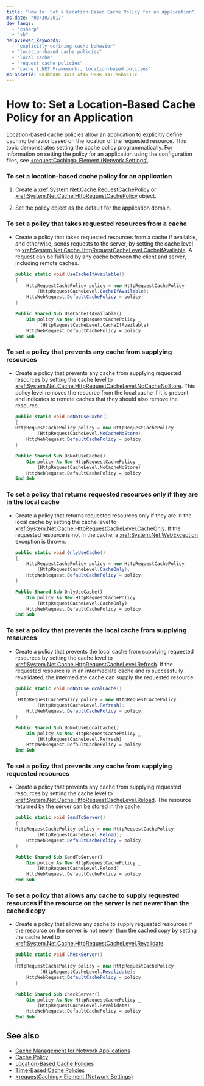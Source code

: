```yaml
---
title: "How to: Set a Location-Based Cache Policy for an Application"
ms.date: "03/30/2017"
dev_langs: 
  - "csharp"
  - "vb"
helpviewer_keywords: 
  - "explicitly defining cache behavior"
  - "location-based cache policies"
  - "local cache"
  - "request cache policies"
  - "cache [.NET Framework], location-based policies"
ms.assetid: 683bb88e-3411-4f46-9686-3411b6ba511c
---
```

# How to: Set a Location-Based Cache Policy for an Application
Location-based cache policies allow an application to explicitly define caching behavior based on the location of the requested resource. This topic demonstrates setting the cache policy programmatically. For information on setting the policy for an application using the configuration files, see [\<requestCaching> Element (Network Settings)](../configure-apps/file-schema/network/requestcaching-element-network-settings.md).  
  
### To set a location-based cache policy for an application  
  
1. Create a <xref:System.Net.Cache.RequestCachePolicy> or <xref:System.Net.Cache.HttpRequestCachePolicy> object.  
  
2. Set the policy object as the default for the application domain.  
  
### To set a policy that takes requested resources from a cache  
  
- Create a policy that takes requested resources from a cache if available, and otherwise, sends requests to the server, by setting the cache level to <xref:System.Net.Cache.HttpRequestCacheLevel.CacheIfAvailable>. A request can be fulfilled by any cache between the client and server, including remote caches.  
  
    ```csharp  
    public static void UseCacheIfAvailable()  
    {  
        HttpRequestCachePolicy policy = new HttpRequestCachePolicy  
            (HttpRequestCacheLevel.CacheIfAvailable);  
        HttpWebRequest.DefaultCachePolicy = policy;  
    }  
    ```  
  
    ```vb  
    Public Shared Sub UseCacheIfAvailable()  
        Dim policy As New HttpRequestCachePolicy _  
             (HttpRequestCacheLevel.CacheIfAvailable)  
        HttpWebRequest.DefaultCachePolicy = policy  
    End Sub  
    ```  
  
### To set a policy that prevents any cache from supplying resources  
  
- Create a policy that prevents any cache from supplying requested resources by setting the cache level to <xref:System.Net.Cache.HttpRequestCacheLevel.NoCacheNoStore>. This policy level removes the resource from the local cache if it is present and indicates to remote caches that they should also remove the resource.  
  
    ```csharp  
    public static void DoNotUseCache()  
    {  
    HttpRequestCachePolicy policy = new HttpRequestCachePolicy
            (HttpRequestCacheLevel.NoCacheNoStore);  
        HttpWebRequest.DefaultCachePolicy = policy;  
    }  
    ```  
  
    ```vb  
    Public Shared Sub DoNotUseCache()  
        Dim policy As New HttpRequestCachePolicy _  
            (HttpRequestCacheLevel.NoCacheNoStore)  
        HttpWebRequest.DefaultCachePolicy = policy  
    End Sub  
    ```  
  
### To set a policy that returns requested resources only if they are in the local cache  
  
- Create a policy that returns requested resources only if they are in the local cache by setting the cache level to <xref:System.Net.Cache.HttpRequestCacheLevel.CacheOnly>. If the requested resource is not in the cache, a <xref:System.Net.WebException> exception is thrown.  
  
    ```csharp  
    public static void OnlyUseCache()  
    {  
        HttpRequestCachePolicy policy = new HttpRequestCachePolicy
            (HttpRequestCacheLevel.CacheOnly);  
        HttpWebRequest.DefaultCachePolicy = policy;  
    }  
    ```  
  
    ```vb  
    Public Shared Sub OnlyUseCache()  
        Dim policy As New HttpRequestCachePolicy _  
            (HttpRequestCacheLevel.CacheOnly)  
        HttpWebRequest.DefaultCachePolicy = policy  
    End Sub  
    ```  
  
### To set a policy that prevents the local cache from supplying resources  
  
- Create a policy that prevents the local cache from supplying requested resources by setting the cache level to <xref:System.Net.Cache.HttpRequestCacheLevel.Refresh>. If the requested resource is in an intermediate cache and is successfully revalidated, the intermediate cache can supply the requested resource.  
  
    ```csharp  
    public static void DoNotUseLocalCache()  
    {  
     HttpRequestCachePolicy policy = new HttpRequestCachePolicy
            (HttpRequestCacheLevel.Refresh);  
        HttpWebRequest.DefaultCachePolicy = policy;  
    }  
    ```  
  
    ```vb  
    Public Shared Sub DoNotUseLocalCache()  
        Dim policy As New HttpRequestCachePolicy _  
            (HttpRequestCacheLevel.Refresh)  
        HttpWebRequest.DefaultCachePolicy = policy  
    End Sub  
    ```  
  
### To set a policy that prevents any cache from supplying requested resources  
  
- Create a policy that prevents any cache from supplying requested resources by setting the cache level to <xref:System.Net.Cache.HttpRequestCacheLevel.Reload>. The resource returned by the server can be stored in the cache.  
  
    ```csharp  
    public static void SendToServer()  
    {  
    HttpRequestCachePolicy policy = new HttpRequestCachePolicy
            (HttpRequestCacheLevel.Reload);  
        HttpWebRequest.DefaultCachePolicy = policy;  
    }  
    ```  
  
    ```vb  
    Public Shared Sub SendToServer()  
        Dim policy As New HttpRequestCachePolicy _  
            (HttpRequestCacheLevel.Reload)  
        HttpWebRequest.DefaultCachePolicy = policy  
    End Sub  
    ```  
  
### To set a policy that allows any cache to supply requested resources if the resource on the server is not newer than the cached copy  
  
- Create a policy that allows any cache to supply requested resources if the resource on the server is not newer than the cached copy by setting the cache level to <xref:System.Net.Cache.HttpRequestCacheLevel.Revalidate>.  
  
    ```csharp  
    public static void CheckServer()  
    {  
    HttpRequestCachePolicy policy = new HttpRequestCachePolicy  
             (HttpRequestCacheLevel.Revalidate);  
        HttpWebRequest.DefaultCachePolicy = policy;  
    }  
    ```  
  
    ```vb  
    Public Shared Sub CheckServer()  
        Dim policy As New HttpRequestCachePolicy _  
            (HttpRequestCacheLevel.Revalidate)  
        HttpWebRequest.DefaultCachePolicy = policy  
    End Sub  
    ```  
  
## See also

- [Cache Management for Network Applications](cache-management-for-network-applications.md)
- [Cache Policy](cache-policy.md)
- [Location-Based Cache Policies](location-based-cache-policies.md)
- [Time-Based Cache Policies](time-based-cache-policies.md)
- [\<requestCaching> Element (Network Settings)](../configure-apps/file-schema/network/requestcaching-element-network-settings.md)
